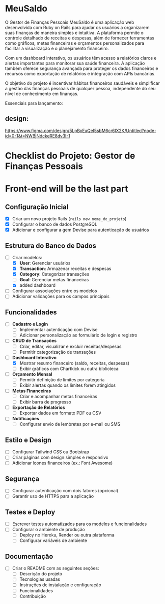 # MeuSaldo
O Gestor de Finanças Pessoais MeuSaldo é uma aplicação web desenvolvida com Ruby on Rails para ajudar os usuários a organizarem suas finanças de maneira simples e intuitiva. A plataforma permite o controle detalhado de receitas e despesas, além de fornecer ferramentas como gráficos, metas financeiras e orçamentos personalizados para facilitar a visualização e o planejamento financeiro.

Com um dashboard interativo, os usuários têm acesso a relatórios claros e alertas importantes para monitorar sua saúde financeira. A aplicação também oferece segurança avançada para proteger os dados financeiros e recursos como exportação de relatórios e integração com APIs bancárias.

O objetivo do projeto é incentivar hábitos financeiros saudáveis e simplificar a gestão das finanças pessoais de qualquer pessoa, independente do seu nível de conhecimento em finanças.

Essenciais para lançamento:

## design:
https://www.figma.com/design/5LpBxEuQel5sbM6cr6IX2K/Untitled?node-id=0-1&t=NWBjNdckeRE8dv3I-1

# Checklist do Projeto: Gestor de Finanças Pessoais

# Front-end will be the last part

## Configuração Inicial  
- [x] Criar um novo projeto Rails (`rails new nome_do_projeto`)  
- [x] Configurar o banco de dados PostgreSQL  
- [x] Adicionar e configurar a gem Devise para autenticação de usuários  

## Estrutura do Banco de Dados  
- [ ] Criar modelos:  
  - [x] **User**: Gerenciar usuários  
  - [x] **Transaction**: Armazenar receitas e despesas  
  - [x] **Category**: Categorizar transações  
  - [ ] **Goal**: Gerenciar metas financeiras
  - [x] added dashboard  
- [ ] Configurar associações entre os modelos  
- [ ] Adicionar validações para os campos principais  

## Funcionalidades  
- [ ] **Cadastro e Login**  
  - [ ] Implementar autenticação com Devise  
  - [ ] Adicionar personalização ao formulário de login e registro  
- [ ] **CRUD de Transações**  
  - [ ] Criar, editar, visualizar e excluir receitas/despesas  
  - [ ] Permitir categorização de transações  
- [ ] **Dashboard Interativo**  
  - [x] Mostrar resumo financeiro (saldo, receitas, despesas)  
  - [ ] Exibir gráficos com Chartkick ou outra biblioteca  
- [ ] **Orçamento Mensal**  
  - [ ] Permitir definição de limites por categoria  
  - [ ] Exibir alertas quando os limites forem atingidos  
- [ ] **Metas Financeiras**  
  - [ ] Criar e acompanhar metas financeiras  
  - [ ] Exibir barra de progresso  
- [ ] **Exportação de Relatórios**  
  - [ ] Exportar dados em formato PDF ou CSV  
- [ ] **Notificações**  
  - [ ] Configurar envio de lembretes por e-mail ou SMS  

## Estilo e Design  
- [ ] Configurar Tailwind CSS ou Bootstrap  
- [ ] Criar páginas com design simples e responsivo  
- [ ] Adicionar ícones financeiros (ex.: Font Awesome)  

## Segurança  
- [ ] Configurar autenticação com dois fatores (opcional)  
- [ ] Garantir uso de HTTPS para a aplicação  

## Testes e Deploy  
- [ ] Escrever testes automatizados para os modelos e funcionalidades  
- [ ] Configurar o ambiente de produção  
  - [ ] Deploy no Heroku, Render ou outra plataforma  
  - [ ] Configurar variáveis de ambiente  

## Documentação  
- [ ] Criar o README com as seguintes seções:  
  - [ ] Descrição do projeto  
  - [ ] Tecnologias usadas  
  - [ ] Instruções de instalação e configuração  
  - [ ] Funcionalidades  
  - [ ] Contribuição  
